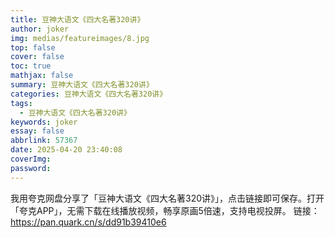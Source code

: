 ```yaml
---
title: 豆神大语文《四大名著320讲》
author: joker
img: medias/featureimages/8.jpg
top: false
cover: false
toc: true
mathjax: false
summary: 豆神大语文《四大名著320讲》
categories: 豆神大语文《四大名著320讲》
tags:
  - 豆神大语文《四大名著320讲》
keywords: joker
essay: false
abbrlink: 57367
date: 2025-04-20 23:40:08
coverImg:
password:
---
```


我用夸克网盘分享了「豆神大语文《四大名著320讲》」，点击链接即可保存。打开「夸克APP」，无需下载在线播放视频，畅享原画5倍速，支持电视投屏。
链接：https://pan.quark.cn/s/dd91b39410e6
